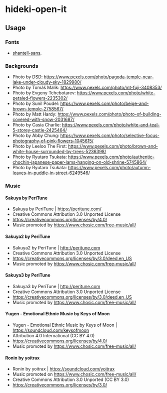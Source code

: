 # hideki-open-it

## Usage

### Fonts

- [shantell-sans](https://github.com/arrowtype/shantell-sans).

### Backgrounds

- Photo by DSD: https://www.pexels.com/photo/pagoda-temple-near-lake-under-cloudy-sky-1829980/
- Photo by Tomáš Malík: https://www.pexels.com/photo/mt-fuji-3408353/
- Photo by Evgeny Tchebotarev: https://www.pexels.com/photo/white-petaled-flowers-2235302/
- Photo by Sunil Poudel: https://www.pexels.com/photo/beige-and-brown-temple-2758567/
- Photo by Matt Hardy: https://www.pexels.com/photo/photo-of-building-covered-with-snow-2031687/
- Photo by Casia Charlie: https://www.pexels.com/photo/white-and-teal-5-storey-castle-2425464/
- Photo by Abby Chung: https://www.pexels.com/photo/selective-focus-photography-of-pink-flowers-1045615/
- Photo by Leeloo The First: https://www.pexels.com/photo/brown-and-white-house-surrounded-by-trees-5236398/
- Photo by Ryutaro Tsukata: https://www.pexels.com/photo/authentic-chochin-japanese-paper-lams-hanging-on-old-shrine-5745864/
- Photo by Ryutaro Tsukata: https://www.pexels.com/photo/autumn-leaves-in-puddle-in-street-6249546/

### Music

#### Sakuya by PeriTune

- Sakuya by PeriTune | https://peritune.com/
- Creative Commons Attribution 3.0 Unported License
- https://creativecommons.org/licenses/by/4.0/
- Music promoted by https://www.chosic.com/free-music/all/

#### Sakuya2 by PeriTune

- Sakuya2 by PeriTune | http://peritune.com
- Creative Commons Attribution 3.0 Unported License
- https://creativecommons.org/licenses/by/3.0/deed.en_US
- Music promoted by https://www.chosic.com/free-music/all/

#### Sakuya3 by PeriTune

- Sakuya3 by PeriTune | http://peritune.com
- Creative Commons Attribution 3.0 Unported License
- https://creativecommons.org/licenses/by/3.0/deed.en_US
- Music promoted by https://www.chosic.com/free-music/all/

#### Yugen - Emotional Ethnic Music by Keys of Moon

- Yugen - Emotional Ethnic Music by Keys of Moon | https://soundcloud.com/keysofmoon
- Attribution 4.0 International (CC BY 4.0)
- https://creativecommons.org/licenses/by/4.0/
- Music promoted by https://www.chosic.com/free-music/all/

#### Ronin by yoitrax

- Ronin by yoitrax | https://soundcloud.com/yoitrax
- Music promoted on https://www.chosic.com/free-music/all/
- Creative Commons Attribution 3.0 Unported (CC BY 3.0)
- https://creativecommons.org/licenses/by/3.0/
